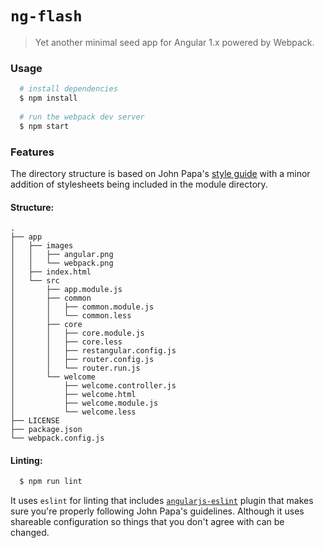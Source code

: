 # `ng-flash`
> Yet another minimal seed app for Angular 1.x powered by Webpack.

### Usage

```bash
  # install dependencies
  $ npm install
  
  # run the webpack dev server
  $ npm start
```

### Features

The directory structure is based on John Papa's [style guide](https://github.com/johnpapa/angular-styleguide) 
with a minor addition of stylesheets being included in the module directory.

#### Structure:

```
.
├── app
│   ├── images
│   │   ├── angular.png
│   │   └── webpack.png
│   ├── index.html
│   └── src
│       ├── app.module.js
│       ├── common
│       │   ├── common.module.js
│       │   └── common.less
│       ├── core
│       │   ├── core.module.js
│       │   ├── core.less
│       │   ├── restangular.config.js
│       │   ├── router.config.js
│       │   └── router.run.js
│       └── welcome
│           ├── welcome.controller.js
│           ├── welcome.html
│           ├── welcome.module.js
│           └── welcome.less
├── LICENSE
├── package.json
└── webpack.config.js

```

#### Linting:

```bash
  $ npm run lint
```

It uses `eslint` for linting that includes [`angularjs-eslint`](https://github.com/Gillespie59/angularjs-eslint) 
plugin that makes sure you're properly following John Papa's guidelines. Although it uses shareable configuration
so things that you don't agree with can be changed.

